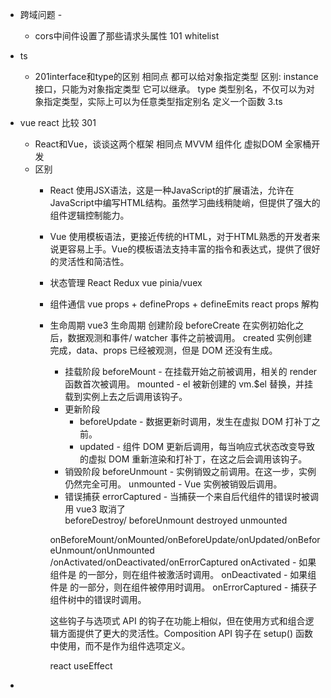 - 跨域问题 - 
    - cors中间件设置了那些请求头属性 
    101  whitelist
- ts
    - 201interface和type的区别
        相同点  都可以给对象指定类型
        区别: 
        instance 接口，只能为对象指定类型 它可以继承。
        type 类型别名，不仅可以为对象指定类型，实际上可以为任意类型指定别名
        定义一个函数  3.ts
- vue react 比较
    301
    - React和Vue，谈谈这两个框架
        相同点  MVVM 组件化  虚拟DOM  全家桶开发
    - 区别
        - React 使用JSX语法，这是一种JavaScript的扩展语法，允许在JavaScript中编写HTML结构。虽然学习曲线稍陡峭，但提供了强大的组件逻辑控制能力。
        - Vue 使用模板语法，更接近传统的HTML，对于HTML熟悉的开发者来说更容易上手。Vue的模板语法支持丰富的指令和表达式，提供了很好的灵活性和简洁性。
        - 状态管理 
            React  Redux
            vue   pinia/vuex
        - 组件通信
            vue  props + defineProps + defineEmits 
            react  props 解构  
        - 生命周期
            vue3 生命周期
            创建阶段
                beforeCreate  在实例初始化之后，数据观测和事件/ watcher 事件之前被调用。
                created  实例创建完成，data、props 已经被观测，但是 DOM 还没有生成。
            - 挂载阶段
                beforeMount - 在挂载开始之前被调用，相关的 render 函数首次被调用。
                mounted - el 被新创建的 vm.$el 替换，并挂载到实例上去之后调用该钩子。
            - 更新阶段
                - beforeUpdate - 数据更新时调用，发生在虚拟 DOM 打补丁之前。
                - updated - 组件 DOM 更新后调用，每当响应式状态改变导致的虚拟 DOM 重新渲染和打补丁，在这之后会调用该钩子。
            - 销毁阶段
                beforeUnmount - 实例销毁之前调用。在这一步，实例仍然完全可用。
                unmounted - Vue 实例被销毁后调用。
            - 错误捕获
                errorCaptured - 当捕获一个来自后代组件的错误时被调用
            vue3 取消了  
                beforeDestroy/  beforeUnmount
                destroyed      unmounted

            onBeforeMount/onMounted/onBeforeUpdate/onUpdated/onBeforeUnmount/onUnmounted 
            /onActivated/onDeactivated/onErrorCaptured
            onActivated - 如果组件是 <keep-alive> 的一部分，则在组件被激活时调用。
            onDeactivated - 如果组件是 <keep-alive> 的一部分，则在组件被停用时调用。
            onErrorCaptured - 捕获子组件树中的错误时调用。

            这些钩子与选项式 API 的钩子在功能上相似，但在使用方式和组合逻辑方面提供了更大的灵活性。Composition API 钩子在 setup() 函数中使用，而不是作为组件选项定义。

            react  useEffect

- 
